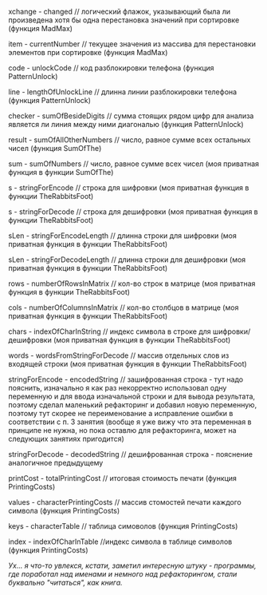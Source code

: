 xchange - сhanged // логический флажок, указывающий была ли произведена хотя бы одна перестановка значений при сортировке (функция MadMax)

item - сurrentNumber // текущее значения из массива для перестановки элементов при сортировке (функция MadMax)

code - unlockCode // код разблокировки телефона (функция PatternUnlock)

line - lengthOfUnlockLine // длинна линии разблокировки телефона (функция PatternUnlock)

checker - sumOfBesideDigits // сумма стоящих рядом цифр для анализа является ли линия между ними диагональю (функция PatternUnlock)

result - sumOfAllOtherNumbers // число, равное сумме всех остальных чисел (функция SumOfThe)

sum - sumOfNumbers // число, равное сумме всех чисел (моя приватная функция в функции SumOfThe)

s - stringForEncode // строка для шифровки (моя приватная функция в функции TheRabbitsFoot)

s - stringForDecode // строка для дешифровки (моя приватная функция в функции TheRabbitsFoot)

sLen - stringForEncodeLength // длинна строки для шифровки (моя приватная функция в функции TheRabbitsFoot)

sLen - stringForDecodeLength // длинна строки для дешифровки (моя приватная функция в функции TheRabbitsFoot)

rows - numberOfRowsInMatrix // кол-во строк в матрице (моя приватная функция в функции TheRabbitsFoot)

cols - numberOfColumnsInMatrix // кол-во столбцов в матрице (моя приватная функция в функции TheRabbitsFoot)

chars - indexOfCharInString // индекс символа в строке для шифровки/дешифровки (моя приватная функция в функции TheRabbitsFoot)

words - wordsFromStringForDecode // массив отдельных слов из входящей строки (моя приватная функция в функции TheRabbitsFoot)

stringForEncode - encodedString // зашифрованная строка - тут надо пояснить, изначально я как раз некорректно использовал одну переменную и для ввода изначальной строки и для вывода результата, поэтому сделал маленький рефакторинг и добавил новую переменную, поэтому тут скорее не переименование а исправление ошибки в соответствии с п. 3 занятия (вообще я уже вижу что эта переменная в принципе не нужна, но пока оставлю для рефакторинга, может на следующих занятиях пригодится)

stringForDecode - decodedString // дешифрованная строка - пояснение аналогичное предыдущему

printCost - totalPrintingCost // итоговая стоимость печати (функция PrintingCosts)

values - characterPrintingCosts // массив стомостей печати каждого символа (функция PrintingCosts)

keys - characterTable // таблица симоволов (функция PrintingCosts)

index - indexOfCharInTable //индекс символа в таблице символов (функция PrintingCosts)

*Ух... я что-то увлекся, кстати, заметил интересную штуку - программы, где поработал над именами и немного над рефакторингом, стали буквально "читаться", как книга.*
